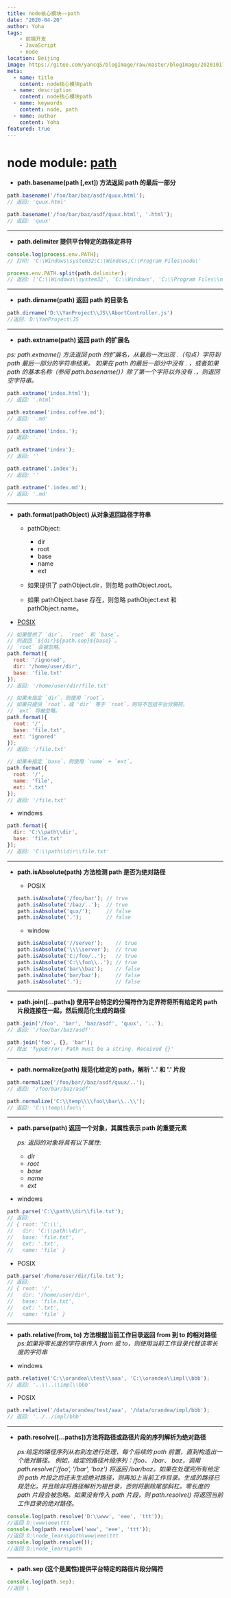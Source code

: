 ```yaml
---
title: node核心模块——path
date: "2020-04-20"
author: Yoha
tags:
    - 前端开发
    - JavaScript
    - node
location: Beijing
image: https://gitee.com/yancqS/blogImage/raw/master/blogImage/20201017192245.jpg
meta:
  - name: title
    content: node核心模块path
  - name: description
    content: node核心模块path
  - name: keywords
    content: node, path
  - name: author
    content: Yoha
featured: true
---
```

# node module: [path](http://nodejs.cn/api/path.html 'node中文官网path核心模块')

- **path.basename(path [,ext]) 方法返回 path 的最后一部分**

```javascript
path.basename('/foo/bar/baz/asdf/quux.html');
// 返回: 'quux.html'

path.basename('/foo/bar/baz/asdf/quux.html', '.html');
// 返回: 'quux'
```

---

- **path.delimiter 提供平台特定的路径定界符**

```javascript
console.log(process.env.PATH);
// 打印: 'C:\Windows\system32;C:\Windows;C:\Program Files\node\'

process.env.PATH.split(path.delimiter);
// 返回: ['C:\\Windows\\system32', 'C:\\Windows', 'C:\\Program Files\\node\\']
```

---

- **path.dirname(path) 返回 path 的目录名**

```javascript
path.dirname('D:\\YanProject\\JS\\AbortController.js')
//返回: D:\YanProject\JS
```

---

- **path.extname(path) 返回 path 的扩展名**

*ps: path.extname() 方法返回 path 的扩展名，从最后一次出现 .（句点）字符到 path 最后一部分的字符串结束。 如果在 path 的最后一部分中没有 . ，或者如果 path 的基本名称（参阅 path.basename()）除了第一个字符以外没有 .，则返回空字符串。*

```javascript
path.extname('index.html');
// 返回: '.html'

path.extname('index.coffee.md');
// 返回: '.md'

path.extname('index.');
// 返回: '.'

path.extname('index');
// 返回: ''

path.extname('.index');
// 返回: ''

path.extname('.index.md');
// 返回: '.md'
```

---

- **path.format(pathObject) 从对象返回路径字符串**

  - pathObject:
    - dir
    - root
    - base
    - name
    - ext
  
  - 如果提供了 pathObject.dir，则忽略 pathObject.root。

  - 如果 pathObject.base 存在，则忽略 pathObject.ext 和 pathObject.name。

- [POSIX](https://baike.baidu.com/item/%E5%8F%AF%E7%A7%BB%E6%A4%8D%E6%93%8D%E4%BD%9C%E7%B3%BB%E7%BB%9F%E6%8E%A5%E5%8F%A3/12718298?fromtitle=POSIX&fromid=3792413&fr=aladdin 'POSIX')

```javascript
// 如果提供了 `dir`、 `root` 和 `base`，
// 则返回 `${dir}${path.sep}${base}`。
// `root` 会被忽略。
path.format({
  root: '/ignored',
  dir: '/home/user/dir',
  base: 'file.txt'
});
// 返回: '/home/user/dir/file.txt'

// 如果未指定 `dir`，则使用 `root`。 
// 如果只提供 `root`，或 'dir` 等于 `root`，则将不包括平台分隔符。 
// `ext` 将被忽略。
path.format({
  root: '/',
  base: 'file.txt',
  ext: 'ignored'
});
// 返回: '/file.txt'

// 如果未指定 `base`，则使用 `name` + `ext`。
path.format({
  root: '/',
  name: 'file',
  ext: '.txt'
});
// 返回: '/file.txt'
```

- windows

```javascript
path.format({
  dir: 'C:\\path\\dir',
  base: 'file.txt'
});
// 返回: 'C:\\path\\dir\\file.txt'
```

---

- **path.isAbsolute(path) 方法检测 path 是否为绝对路径**

  - POSIX

  ```javascript
  path.isAbsolute('/foo/bar'); // true
  path.isAbsolute('/baz/..');  // true
  path.isAbsolute('qux/');     // false
  path.isAbsolute('.');        // false
  ```

  - window

  ```javascript
  path.isAbsolute('//server');    // true
  path.isAbsolute('\\\\server');  // true
  path.isAbsolute('C:/foo/..');   // true
  path.isAbsolute('C:\\foo\\..'); // true
  path.isAbsolute('bar\\baz');    // false
  path.isAbsolute('bar/baz');     // false
  path.isAbsolute('.');           // false
  ```

---

- **path.join([...paths]) 使用平台特定的分隔符作为定界符将所有给定的 path 片段连接在一起，然后规范化生成的路径**

```javascript
path.join('/foo', 'bar', 'baz/asdf', 'quux', '..');
// 返回: '/foo/bar/baz/asdf'

path.join('foo', {}, 'bar');
// 抛出 'TypeError: Path must be a string. Received {}'
```

---

- **path.normalize(path) 规范化给定的 path，解析 '..' 和 '.' 片段**

```javascript
path.normalize('/foo/bar//baz/asdf/quux/..');
// 返回: '/foo/bar/baz/asdf'

path.normalize('C:\\temp\\\\foo\\bar\\..\\');
// 返回: 'C:\\temp\\foo\\'
```

---

- **path.parse(path) 返回一个对象，其属性表示 path 的重要元素**

  *ps: 返回的对象将具有以下属性:*

  - *dir*
  - *root*
  - *base*
  - *name*
  - *ext*

- windows

```javascript
path.parse('C:\\path\\dir\\file.txt');
// 返回:
// { root: 'C:\\',
//   dir: 'C:\\path\\dir',
//   base: 'file.txt',
//   ext: '.txt',
//   name: 'file' }
```

- POSIX

```javascript
path.parse('/home/user/dir/file.txt');
// 返回:
// { root: '/',
//   dir: '/home/user/dir',
//   base: 'file.txt',
//   ext: '.txt',
//   name: 'file' }
```

---

- **path.relative(from, to) 方法根据当前工作目录返回 from 到 to 的相对路径**
*ps:如果将零长度的字符串传入 from 或 to，则使用当前工作目录代替该零长度的字符串*

- windows

```javascript
path.relative('C:\\orandea\\test\\aaa', 'C:\\orandea\\impl\\bbb');
// 返回: '..\\..\\impl\\bbb'
```

- POSIX

```javascript
path.relative('/data/orandea/test/aaa', '/data/orandea/impl/bbb');
// 返回: '../../impl/bbb'
```

---

- **path.resolve([...paths])方法将路径或路径片段的序列解析为绝对路径**

  *ps:给定的路径序列从右到左进行处理，每个后续的 path 前置，直到构造出一个绝对路径。 例如，给定的路径片段序列：/foo、 /bar、 baz，调用 path.resolve('/foo', '/bar', 'baz') 将返回 /bar/baz。如果在处理完所有给定的 path 片段之后还未生成绝对路径，则再加上当前工作目录。生成的路径已规范化，并且除非将路径解析为根目录，否则将删除尾部斜杠。零长度的 path 片段会被忽略。如果没有传入 path 片段，则 path.resolve() 将返回当前工作目录的绝对路径。*

```javascript
console.log(path.resolve('D:\\www', 'eee', 'ttt'));
//返回 D:\www\eee\ttt
console.log(path.resolve('www', 'eee', 'ttt'));
//返回 D:\node_learn\path\www\eee\ttt
console.log(path.resolve());
//返回 D:\node_learn\path
```

---

- **path.sep (这个是属性)提供平台特定的路径片段分隔符**

```javascript
console.log(path.sep);
//返回 \
```
